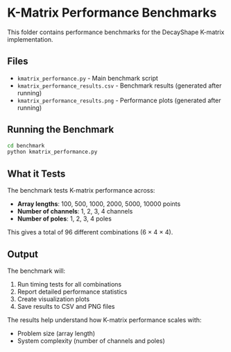 # K-Matrix Performance Benchmarks

This folder contains performance benchmarks for the DecayShape K-matrix implementation.

## Files

- `kmatrix_performance.py` - Main benchmark script
- `kmatrix_performance_results.csv` - Benchmark results (generated after running)
- `kmatrix_performance_results.png` - Performance plots (generated after running)

## Running the Benchmark

```bash
cd benchmark
python kmatrix_performance.py
```

## What it Tests

The benchmark tests K-matrix performance across:

- **Array lengths**: 100, 500, 1000, 2000, 5000, 10000 points
- **Number of channels**: 1, 2, 3, 4 channels
- **Number of poles**: 1, 2, 3, 4 poles

This gives a total of 96 different combinations (6 × 4 × 4).

## Output

The benchmark will:
1. Run timing tests for all combinations
2. Report detailed performance statistics
3. Create visualization plots
4. Save results to CSV and PNG files

The results help understand how K-matrix performance scales with:
- Problem size (array length)
- System complexity (number of channels and poles)
